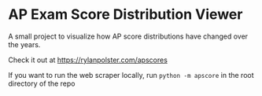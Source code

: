 # AP Exam Score Distribution Viewer

A small project to visualize how AP score distributions have changed over the years.

Check it out at https://rylanpolster.com/apscores

If you want to run the web scraper locally, run `python -m apscore` in the root directory of the repo